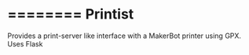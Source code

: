 ========
Printist
========

Provides a print-server like interface with a MakerBot printer using GPX.
Uses Flask